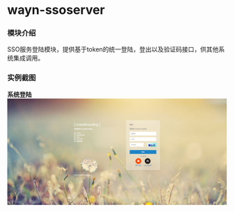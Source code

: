 # wayn-ssoserver

### 模块介绍
SSO服务登陆模块，提供基于token的统一登陆，登出以及验证码接口，供其他系统集成调用。

### 实例截图
__系统登陆__
![输入图片说明](./images/系统登陆.png "系统登陆.png")

